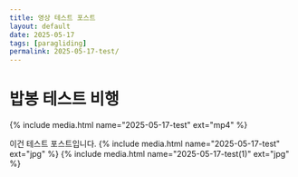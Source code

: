 ```yaml
---
title: 영상 테스트 포스트
layout: default
date: 2025-05-17
tags: [paragliding]
permalink: 2025-05-17-test/
---
```


# 밥봉 테스트 비행

{% include media.html name="2025-05-17-test" ext="mp4" %}



이건 테스트 포스트입니다.
{% include media.html name="2025-05-17-test" ext="jpg" %}
{% include media.html name="2025-05-17-test(1)" ext="jpg" %}


